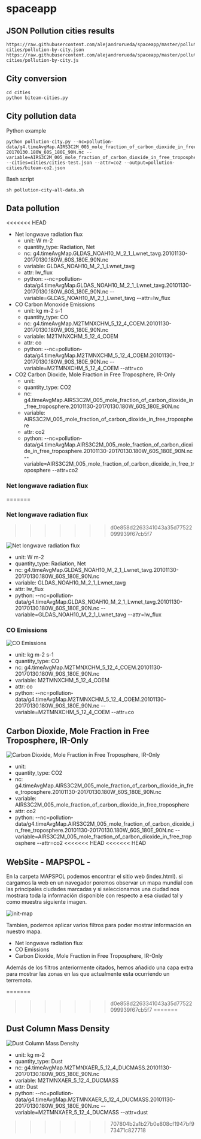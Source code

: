 # spaceapp

## JSON Pollution cities results

    https://raw.githubusercontent.com/alejandrorueda/spaceapp/master/pollution-cities/pollution-by-city.json
    https://raw.githubusercontent.com/alejandrorueda/spaceapp/master/pollution-cities/pollution-by-city.js

## City conversion

    cd cities
    python biteam-cities.py

## City pollution data

Python example

    python pollution-city.py --nc=pollution-data/g4.timeAvgMap.AIRS3C2M_005_mole_fraction_of_carbon_dioxide_in_free_troposphere.20101130-20170130.180W_60S_180E_90N.nc --variable=AIRS3C2M_005_mole_fraction_of_carbon_dioxide_in_free_troposphere --cities=cities/cities-test.json --attr=co2 --output=pollution-cities/biteam-co2.json

Bash script

    sh pollution-city-all-data.sh

## Data pollution

<<<<<<< HEAD
* Net longwave radiation flux 
    * unit: W m-2
    * quantity_type: Radiation, Net
    * nc: g4.timeAvgMap.GLDAS_NOAH10_M_2_1_Lwnet_tavg.20101130-20170130.180W_60S_180E_90N.nc
    * variable: GLDAS_NOAH10_M_2_1_Lwnet_tavg
    * attr: lw_flux
    * python: --nc=pollution-data/g4.timeAvgMap.GLDAS_NOAH10_M_2_1_Lwnet_tavg.20101130-20170130.180W_60S_180E_90N.nc --variable=GLDAS_NOAH10_M_2_1_Lwnet_tavg --attr=lw_flux
* CO Carbon Monoxide Emissions
    * unit: kg m-2 s-1
    * quantity_type: CO
    * nc: g4.timeAvgMap.M2TMNXCHM_5_12_4_COEM.20101130-20170130.180W_90S_180E_90N.nc
    * variable: M2TMNXCHM_5_12_4_COEM
    * attr: co
    * python: --nc=pollution-data/g4.timeAvgMap.M2TMNXCHM_5_12_4_COEM.20101130-20170130.180W_90S_180E_90N.nc --variable=M2TMNXCHM_5_12_4_COEM --attr=co
* CO2 Carbon Dioxide, Mole Fraction in Free Troposphere, IR-Only
    * unit:
    * quantity_type: CO2
    * nc: g4.timeAvgMap.AIRS3C2M_005_mole_fraction_of_carbon_dioxide_in_free_troposphere.20101130-20170130.180W_60S_180E_90N.nc
    * variable: AIRS3C2M_005_mole_fraction_of_carbon_dioxide_in_free_troposphere
    * attr: co2
    * python: --nc=pollution-data/g4.timeAvgMap.AIRS3C2M_005_mole_fraction_of_carbon_dioxide_in_free_troposphere.20101130-20170130.180W_60S_180E_90N.nc --variable=AIRS3C2M_005_mole_fraction_of_carbon_dioxide_in_free_troposphere --attr=co2

### Net longwave radiation flux 
=======
### Net longwave radiation flux
>>>>>>> d0e858d2263341043a35d77522099939f67cb5f7

![Net longwave radiation flux](/images/net_longwave_flux.png "Net longwave radiation flux")

* unit: W m-2
* quantity_type: Radiation, Net
* nc: g4.timeAvgMap.GLDAS_NOAH10_M_2_1_Lwnet_tavg.20101130-20170130.180W_60S_180E_90N.nc
* variable: GLDAS_NOAH10_M_2_1_Lwnet_tavg
* attr: lw_flux
* python: --nc=pollution-data/g4.timeAvgMap.GLDAS_NOAH10_M_2_1_Lwnet_tavg.20101130-20170130.180W_60S_180E_90N.nc --variable=GLDAS_NOAH10_M_2_1_Lwnet_tavg --attr=lw_flux
### CO Emissions

![CO Emissions](/images/co.png "CO Emissions")

* unit: kg m-2 s-1
* quantity_type: CO
* nc: g4.timeAvgMap.M2TMNXCHM_5_12_4_COEM.20101130-20170130.180W_90S_180E_90N.nc
* variable: M2TMNXCHM_5_12_4_COEM
* attr: co
* python: --nc=pollution-data/g4.timeAvgMap.M2TMNXCHM_5_12_4_COEM.20101130-20170130.180W_90S_180E_90N.nc --variable=M2TMNXCHM_5_12_4_COEM --attr=co
## Carbon Dioxide, Mole Fraction in Free Troposphere, IR-Only

![Carbon Dioxide, Mole Fraction in Free Troposphere, IR-Only](/images/co2.png "Carbon Dioxide, Mole Fraction in Free Troposphere, IR-Only")

* unit:
* quantity_type: CO2
* nc: g4.timeAvgMap.AIRS3C2M_005_mole_fraction_of_carbon_dioxide_in_free_troposphere.20101130-20170130.180W_60S_180E_90N.nc
* variable: AIRS3C2M_005_mole_fraction_of_carbon_dioxide_in_free_troposphere
* attr: co2
* python: --nc=pollution-data/g4.timeAvgMap.AIRS3C2M_005_mole_fraction_of_carbon_dioxide_in_free_troposphere.20101130-20170130.180W_60S_180E_90N.nc --variable=AIRS3C2M_005_mole_fraction_of_carbon_dioxide_in_free_troposphere --attr=co2
<<<<<<< HEAD
<<<<<<< HEAD

    
    
## WebSite - MAPSPOL -

En la carpeta MAPSPOL podemos encontrar el sitio web (index.html). si cargamos la web en un navegador poremos observar un mapa mundial con las principales ciudades marcadas y si seleccionamos una ciudad nos mostrara toda la información disponible con respecto a esa ciudad tal y como muestra siguiente imagen.

![init-map](/images/mapa-inicial.png "Init map")

Tambien, podemos aplicar varios filtros para poder mostrar información en nuestro mapa.
* Net longwave radiation flux 
* CO Emissions
* Carbon Dioxide, Mole Fraction in Free Troposphere, IR-Only


Además de los filtros anteriormente citados, hemos añadido una capa extra para mostrar las zonas en las que actualmente esta ocurriendo un terremoto.

=======
>>>>>>> d0e858d2263341043a35d77522099939f67cb5f7
=======

## Dust Column Mass Density

![Dust Column Mass Density](/images/dust.png "Dust Column Mass Density")

* unit: kg m-2
* quantity_type: Dust
* nc: g4.timeAvgMap.M2TMNXAER_5_12_4_DUCMASS.20101130-20170130.180W_90S_180E_90N.nc
* variable: M2TMNXAER_5_12_4_DUCMASS
* attr: Dust
* python: --nc=pollution-data/g4.timeAvgMap.M2TMNXAER_5_12_4_DUCMASS.20101130-20170130.180W_90S_180E_90N.nc --variable=M2TMNXAER_5_12_4_DUCMASS --attr=dust
>>>>>>> 707804b2a1b27b0e808cf1947bf973471c827718
